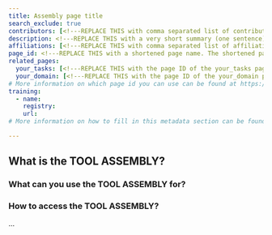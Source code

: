 ```yaml
---
title: Assembly page title
search_exclude: true
contributors: [<!---REPLACE THIS with comma separated list of contributors--->] 
description: <!---REPLACE THIS with a very short summary (one sentence) this should include if there are limitiations for the audience--->
affiliations: [<!---REPLACE THIS with comma separated list of affiliations. Countries use the ISO 3166-1-alpha-2 notation, other affiliations must be present in the affiliations.yaml in the _data directory in order to work--->]
page_id: <!---REPLACE THIS with a shortened page name. The shortened page name should be in lowercase and separated by underscore(s) if needed. For example, page_id of structural bioinformatics will be struct_bioinfo
related_pages: 
  your_tasks: [<!---REPLACE THIS with the page ID of the your_tasks pages that you want to list here as related pages--->]
  your_domain: [<!---REPLACE THIS with the page ID of the your_domain pages that you want to list here as related pages--->]
# More information on which page id you can use can be found at https://rdmkit.elixir-europe.org/website_overview
training:
  - name:
    registry:
    url:
# More information on how to fill in this metadata section can be found here https://rdmkit.elixir-europe.org/page_metadata

---
```


<!-- Please take in mind our style guide https://rdmkit.elixir-europe.org/style_guide when writing the content of this page. -->

<!--- Tool Assembly pages should detail a particular data management tool assembly which covers one more life cycle stages from an infrastructural or domain perspective. For an example for an infrastructural example, please see: https://github.com/elixir-europe/rdmkit/blob/master/pages/tool_assembly/nels_assembly.md 
In the event that you describe a domain specific tool assembly and no adequate Domain page exists, consider first contributing to create one or raising a GitHub issue.  --->

## What is the TOOL ASSEMBLY?

<!--- In this section you should provide a brief overview of the tool assembly, mentioning and putting into context the challenges that are particularly solved by the tool assembly and define potential users  --->

<!---If need be, you can create a separate section to organise information e.g. a section titled "Who can use the TOOL ASSEMBLY?" can be used to define potential users--->

### What can you use the TOOL ASSEMBLY for?
<!--- Sections within Tool Assembly pages (aside from "Introduction" at the start and "Tools and resources on this page" at the end) should be used to describe the potential usage of the tool and the tool assembly --->

### How to access the TOOL ASSEMBLY?

<!--- ## Section Title --->
<!--- Add more sections as needed. --->
...

